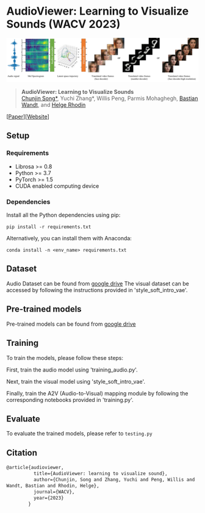 # AudioViewer: Learning to Visualize Sounds (WACV 2023)
 
![](img/teaser.jpg)

> **AudioViewer: Learning to Visualize Sounds** <br>
> [Chunjin Song*](https://chunjinsong.github.io/), Yuchi Zhang*, Willis Peng, Parmis Mohaghegh, [Bastian Wandt](https://bastianwandt.de/), and [Helge Rhodin](https://www.cs.ubc.ca/~rhodin/web/) <br>

[[Paper](https://arxiv.org/pdf/2012.13341.pdf)][[Website](https://chunjinsong.github.io/audioviewer/)]

## Setup

### Requirements

- Librosa >= 0.8
- Python >= 3.7
- PyTorch >= 1.5
- CUDA enabled computing device

### Dependencies

Install all the Python dependencies using pip:

~~~
pip install -r requirements.txt
~~~

Alternatively, you can install them with Anaconda:

~~~
conda install -n <env_name> requirements.txt
~~~
## Dataset
Audio Dataset can be found from [google drive](https://drive.google.com/drive/folders/1P4FtTj_b04YvJN5ScV_0qF409EiUrhq1?usp=sharing)
The visual dataset can be accessed by following the instructions provided in 'style_soft_intro_vae'.

## Pre-trained models
Pre-trained models can be found from [google drive](https://drive.google.com/drive/folders/1U5_52z2Ip67X72Vb1meOxTtMGLB4UQg0?usp=sharing)

## Training

To train the models, please follow these steps:

First, train the audio model using 'training_audio.py'.

Next, train the visual model using 'style_soft_intro_vae'.

Finally, train the A2V (Audio-to-Visual) mapping module by following the corresponding notebooks provided in 'training.py'.

## Evaluate

To evaluate the trained models, please refer to `testing.py`

## Citation

```
@article{audioviewer,
          title={AudioViewer: learning to visualize sound},
          author={Chunjin, Song and Zhang, Yuchi and Peng, Willis and Wandt, Bastian and Rhodin, Helge},
          journal={WACV},
          year={2023}
        }
```
